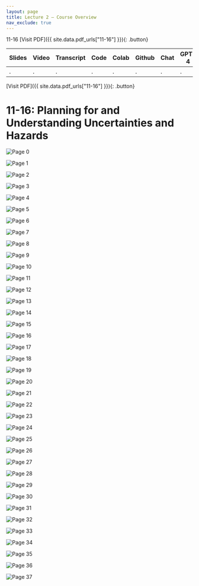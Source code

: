 ```yaml
---
layout: page
title: Lecture 2 – Course Overview
nav_exclude: true
---
```

11-16
[Visit PDF]({{ site.data.pdf_urls["11-16"] }}){: .button}

| Slides | Video | Transcript | Code | Colab | Github | Chat | GPT-4 | LLaMA | Galactica |
| ------ | ----- | ---------- | ---- | ----- | ------ | ---- | ----- | ----- | --------- |
| .      | .     | .          | .    | .     | .      | .    | .     | .     | .          |

[Visit PDF]({{ site.data.pdf_urls["11-16"] }}){: .button}




# 11-16: Planning for and Understanding Uncertainties and Hazards

![Page 0]( /CivEng112/assets/slides/11-16/11-16_Lecture.pdf-page0.png )

![Page 1]( /CivEng112/assets/slides/11-16/11-16_Lecture.pdf-page1.png )

![Page 2]( /CivEng112/assets/slides/11-16/11-16_Lecture.pdf-page2.png )

![Page 3]( /CivEng112/assets/slides/11-16/11-16_Lecture.pdf-page3.png )

![Page 4]( /CivEng112/assets/slides/11-16/11-16_Lecture.pdf-page4.png )

![Page 5]( /CivEng112/assets/slides/11-16/11-16_Lecture.pdf-page5.png )

![Page 6]( /CivEng112/assets/slides/11-16/11-16_Lecture.pdf-page6.png )

![Page 7]( /CivEng112/assets/slides/11-16/11-16_Lecture.pdf-page7.png )

![Page 8]( /CivEng112/assets/slides/11-16/11-16_Lecture.pdf-page8.png )

![Page 9]( /CivEng112/assets/slides/11-16/11-16_Lecture.pdf-page9.png )

![Page 10]( /CivEng112/assets/slides/11-16/11-16_Lecture.pdf-page10.png )

![Page 11]( /CivEng112/assets/slides/11-16/11-16_Lecture.pdf-page11.png )

![Page 12]( /CivEng112/assets/slides/11-16/11-16_Lecture.pdf-page12.png )

![Page 13]( /CivEng112/assets/slides/11-16/11-16_Lecture.pdf-page13.png )

![Page 14]( /CivEng112/assets/slides/11-16/11-16_Lecture.pdf-page14.png )

![Page 15]( /CivEng112/assets/slides/11-16/11-16_Lecture.pdf-page15.png )

![Page 16]( /CivEng112/assets/slides/11-16/11-16_Lecture.pdf-page16.png )

![Page 17]( /CivEng112/assets/slides/11-16/11-16_Lecture.pdf-page17.png )

![Page 18]( /CivEng112/assets/slides/11-16/11-16_Lecture.pdf-page18.png )

![Page 19]( /CivEng112/assets/slides/11-16/11-16_Lecture.pdf-page19.png )

![Page 20]( /CivEng112/assets/slides/11-16/11-16_Lecture.pdf-page20.png )

![Page 21]( /CivEng112/assets/slides/11-16/11-16_Lecture.pdf-page21.png )

![Page 22]( /CivEng112/assets/slides/11-16/11-16_Lecture.pdf-page22.png )

![Page 23]( /CivEng112/assets/slides/11-16/11-16_Lecture.pdf-page23.png )

![Page 24]( /CivEng112/assets/slides/11-16/11-16_Lecture.pdf-page24.png )

![Page 25]( /CivEng112/assets/slides/11-16/11-16_Lecture.pdf-page25.png )

![Page 26]( /CivEng112/assets/slides/11-16/11-16_Lecture.pdf-page26.png )

![Page 27]( /CivEng112/assets/slides/11-16/11-16_Lecture.pdf-page27.png )

![Page 28]( /CivEng112/assets/slides/11-16/11-16_Lecture.pdf-page28.png )

![Page 29]( /CivEng112/assets/slides/11-16/11-16_Lecture.pdf-page29.png )

![Page 30]( /CivEng112/assets/slides/11-16/11-16_Lecture.pdf-page30.png )

![Page 31]( /CivEng112/assets/slides/11-16/11-16_Lecture.pdf-page31.png )

![Page 32]( /CivEng112/assets/slides/11-16/11-16_Lecture.pdf-page32.png )

![Page 33]( /CivEng112/assets/slides/11-16/11-16_Lecture.pdf-page33.png )

![Page 34]( /CivEng112/assets/slides/11-16/11-16_Lecture.pdf-page34.png )

![Page 35]( /CivEng112/assets/slides/11-16/11-16_Lecture.pdf-page35.png )

![Page 36]( /CivEng112/assets/slides/11-16/11-16_Lecture.pdf-page36.png )

![Page 37]( /CivEng112/assets/slides/11-16/11-16_Lecture.pdf-page37.png )

